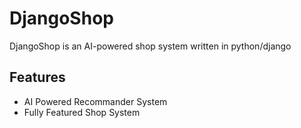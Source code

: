 # DjangoShop
DjangoShop is an AI-powered shop system written in python/django

## Features
- AI Powered Recommander System
- Fully Featured Shop System

